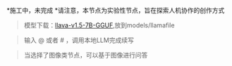 *施工中，未完成
*请注意，本节点为实验性节点，旨在探索人机协作的创作方式

> 模型下载：[llava-v1.5-7B-GGUF](https://huggingface.co/jartine/llava-v1.5-7B-GGUF/resolve/main/llava-v1.5-7b-q4.llamafile?download=true),放到models/llamafile

> 输入 @ 或者 # ，调用本地LLM完成续写

> 当选择了图像类节点，可以基于图像进行问答